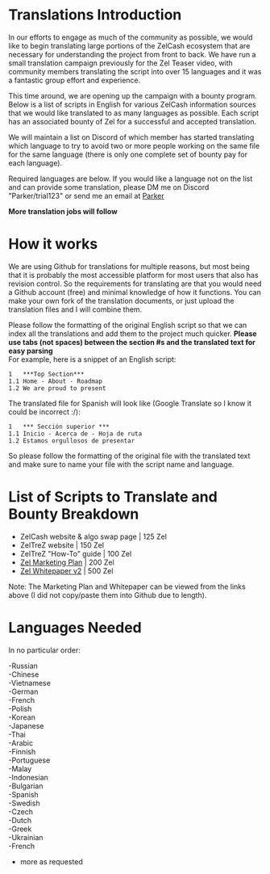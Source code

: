# Translations Introduction
In our efforts to engage as much of the community as possible, we would like to begin translating large portions of the ZelCash ecosystem that are necessary for understanding the project from front to back. We have run a small translation campaign previously for the Zel Teaser video, with community members translating the script into over 15 languages and it was a fantastic group effort and experience. 

This time around, we are opening up the campaign with a bounty program. Below is a list of scripts in English for various ZelCash information sources that we would like translated to as many languages as possible. Each script has an associated bounty of Zel for a successful and accepted translation.

We will maintain a list on Discord of which member has started translating which language to try to avoid two or more people working on the same file for the same language (there is only one complete set of bounty pay for each language).

Required languages are below. If you would like a language not on the list and can provide some translation, please DM me on Discord "Parker/trial123" or send me an email at [Parker](mailto:parker.honeyman@zel.cash)  

**More translation jobs will follow**

# How it works
We are using Github for translations for multiple reasons, but most being that it is probably the most accessible platform for most users that also has revision control. So the requirements for translating are that you would need a Github account (free) and minimal knowledge of how it functions. You can make your own fork of the translation documents, or just upload the translation files and I will combine them.

Please follow the formatting of the original English script so that we can index all the translations and add them to the project much quicker. **Please use tabs (not spaces) between the section #s and the translated text for easy parsing**  
For example, here is a snippet of an English script:
```
1	***Top Section***
1.1	Home - About - Roadmap
1.2	We are proud to present
```

The translated file for Spanish will look like (Google Translate so I know it could be incorrect :/):
```
1	*** Sección superior ***
1.1	Inicio - Acerca de - Hoja de ruta
1.2	Estamos orgullosos de presentar
```

So please follow the formatting of the original file with the translated text and make sure to name your file with the script name and language.

# List of Scripts to Translate and Bounty Breakdown
- ZelCash website & algo swap page	|	125 Zel
- ZelTreZ website	|	150 Zel
- ZelTreZ "How-To" guide	|	100 Zel
- [Zel Marketing Plan](https://zel.cash/pdf/Marketing_overview_rev1.pdf)	|	200 Zel
- [Zel Whitepaper v2](https://zel.cash/pdf/zelcash_whitepaper_v2.pdf)	|	500 Zel

Note: The Marketing Plan and Whitepaper can be viewed from the links above (I did not copy/paste them into Github due to length).

# Languages Needed
In no particular order:

-Russian  
-Chinese  
-Vietnamese  
-German  
-French  
-Polish  
-Korean  
-Japanese  
-Thai  
-Arabic  
-Finnish  
-Portuguese  
-Malay  
-Indonesian  
-Bulgarian  
-Spanish  
-Swedish  
-Czech  
-Dutch  
-Greek  
-Ukrainian  
-French  

+ more as requested

